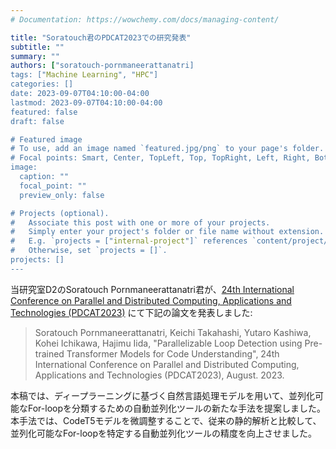 ```yaml
---
# Documentation: https://wowchemy.com/docs/managing-content/

title: "Soratouch君のPDCAT2023での研究発表"
subtitle: ""
summary: ""
authors: ["soratouch-pornmaneerattanatri]
tags: ["Machine Learning", "HPC"]
categories: []
date: 2023-09-07T04:10:00-04:00
lastmod: 2023-09-07T04:10:00-04:00
featured: false
draft: false

# Featured image
# To use, add an image named `featured.jpg/png` to your page's folder.
# Focal points: Smart, Center, TopLeft, Top, TopRight, Left, Right, BottomLeft, Bottom, BottomRight.
image:
  caption: ""
  focal_point: ""
  preview_only: false

# Projects (optional).
#   Associate this post with one or more of your projects.
#   Simply enter your project's folder or file name without extension.
#   E.g. `projects = ["internal-project"]` references `content/project/deep-learning/index.md`.
#   Otherwise, set `projects = []`.
projects: []
---
```


当研究室D2のSoratouch Pornmaneerattanatri君が、[24th International Conference on Parallel and Distributed Computing, Applications and Technologies (PDCAT2023)](http://kips-cswrg.org/pdcat2023/) にて下記の論文を発表しました:

<!--more-->

> Soratouch Pornmaneerattanatri, Keichi Takahashi, Yutaro Kashiwa, Kohei Ichikawa, Hajimu Iida, "Parallelizable Loop Detection using Pre-trained Transformer Models for Code Understanding", 24th International Conference on Parallel and Distributed Computing, Applications and Technologies (PDCAT2023), August. 2023.

本稿では、ディープラーニングに基づく自然言語処理モデルを用いて、並列化可能なFor-loopを分類するための自動並列化ツールの新たな手法を提案しました。本手法では、CodeT5モデルを微調整することで、従来の静的解析と比較して、並列化可能なFor-loopを特定する自動並列化ツールの精度を向上させました。